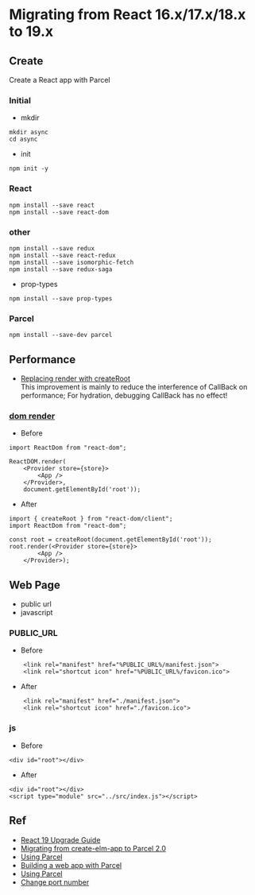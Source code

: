 Migrating from React 16.x/17.x/18.x to 19.x
====

## Create
Create a React app with Parcel

### Initial
- mkdir
```
mkdir async
cd async
```
- init
```
npm init -y
```

### React
```
npm install --save react
npm install --save react-dom
```

### other
```
npm install --save redux
npm install --save react-redux
npm install --save isomorphic-fetch
npm install --save redux-saga
```
- prop-types
```
npm install --save prop-types
```

### Parcel
```
npm install --save-dev parcel
```


## Performance
- [Replacing render with createRoot](https://github.com/reactwg/react-18/discussions/5)    
This improvement is mainly to reduce the interference of CallBack on performance;
For hydration, debugging CallBack has no effect!


### [dom render](https://codemod.com/registry/react-19-replace-reactdom-render)
- Before
```
import ReactDom from "react-dom";

ReactDOM.render(
    <Provider store={store}>
        <App />
    </Provider>,
    document.getElementById('root'));
```

- After
```
import { createRoot } from "react-dom/client";
import ReactDom from "react-dom";

const root = createRoot(document.getElementById('root'));
root.render(<Provider store={store}>
        <App />
    </Provider>);
```

## Web Page
- public url
- javascript

### PUBLIC_URL
- Before
```
    <link rel="manifest" href="%PUBLIC_URL%/manifest.json">
    <link rel="shortcut icon" href="%PUBLIC_URL%/favicon.ico">
```
- After
```
    <link rel="manifest" href="./manifest.json">
    <link rel="shortcut icon" href="./favicon.ico">
```


### js
- Before
```
<div id="root"></div>
```
- After
```
<div id="root"></div>
<script type="module" src="../src/index.js"></script>
```

## Ref
- [React 19 Upgrade Guide](https://react.dev/blog/2024/04/25/react-19-upgrade-guide)
- [Migrating from create-elm-app to Parcel 2.0](https://medium.com/@FlavioCorpa/migrating-from-create-elm-app-to-parcel-2-0-71e5f2fd0e3)
- [Using Parcel](https://parceljs.org/recipes/react)
- [Building a web app with Parcel](https://parceljs.org/getting-started/webapp)
- [Using Parcel](https://parceljs.org/recipes/react)
- [Change port number](https://parceljs.org/features/development/#dev-server)
